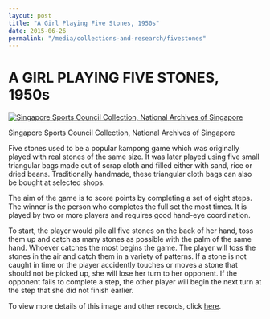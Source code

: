 ```yaml
---
layout: post
title: "A Girl Playing Five Stones, 1950s"
date: 2015-06-26
permalink: "/media/collections-and-research/fivestones"
---
```


# A GIRL PLAYING FIVE STONES, 1950s

[![Singapore Sports Council Collection, National Archives of Singapore](http://www.nas.gov.sg/blogs/archivistpick/wp-content/uploads/2015/06/2015-06-26-L.jpg)](http://www.nas.gov.sg/blogs/archivistpick/wp-content/uploads/2015/06/2015-06-26-L.jpg)

Singapore Sports Council Collection, National Archives of Singapore

Five stones used to be a popular kampong game which was originally played with real stones of the same size. It was later played using five small triangular bags made out of scrap cloth and filled either with sand, rice or dried beans. Traditionally handmade, these triangular cloth bags can also be bought at selected shops.

The aim of the game is to score points by completing a set of eight steps. The winner is the person who completes the full set the most times. It is played by two or more players and requires good hand-eye coordination.

To start, the player would pile all five stones on the back of her hand, toss them up and catch as many stones as possible with the palm of the same hand. Whoever catches the most begins the game. The player will toss the stones in the air and catch them in a variety of patterns. If a stone is not caught in time or the player accidently touches or moves a stone that should not be picked up, she will lose her turn to her opponent. If the opponent fails to complete a step, the other player will begin the next turn at the step that she did not finish earlier.

To view more details of this image and other records, click [here](http://www.nas.gov.sg/archivesonline/photographs/record-details/5f3d6f0b-1162-11e3-83d5-0050568939ad).